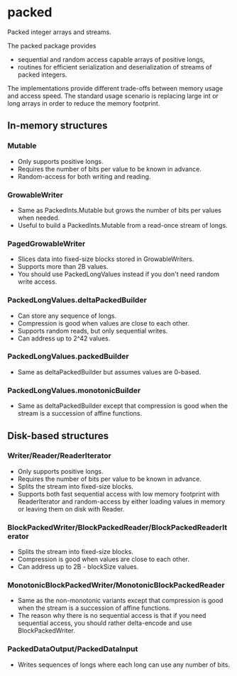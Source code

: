 # packed

Packed integer arrays and streams.

The packed package provides

- sequential and random access capable arrays of positive longs,
- routines for efficient serialization and deserialization of streams of packed integers.

The implementations provide different trade-offs between memory usage and access speed. The standard usage scenario is
replacing large int or long arrays in order to reduce the memory footprint.

## In-memory structures

### Mutable

- Only supports positive longs.
- Requires the number of bits per value to be known in advance.
- Random-access for both writing and reading.

### GrowableWriter

- Same as PackedInts.Mutable but grows the number of bits per values when needed.
- Useful to build a PackedInts.Mutable from a read-once stream of longs.

### PagedGrowableWriter

- Slices data into fixed-size blocks stored in GrowableWriters.
- Supports more than 2B values.
- You should use PackedLongValues instead if you don't need random write access.

### PackedLongValues.deltaPackedBuilder

- Can store any sequence of longs.
- Compression is good when values are close to each other.
- Supports random reads, but only sequential writes.
- Can address up to 2^42 values.

### PackedLongValues.packedBuilder

- Same as deltaPackedBuilder but assumes values are 0-based.

### PackedLongValues.monotonicBuilder

- Same as deltaPackedBuilder except that compression is good when the stream is a succession of affine functions.

## Disk-based structures

### Writer/Reader/ReaderIterator

- Only supports positive longs.
- Requires the number of bits per value to be known in advance.
- Splits the stream into fixed-size blocks.
- Supports both fast sequential access with low memory footprint with ReaderIterator and random-access by either loading
  values in memory or leaving them on disk with Reader.

### BlockPackedWriter/BlockPackedReader/BlockPackedReaderIterator

- Splits the stream into fixed-size blocks.
- Compression is good when values are close to each other.
- Can address up to 2B - blockSize values.

### MonotonicBlockPackedWriter/MonotonicBlockPackedReader

- Same as the non-monotonic variants except that compression is good when the stream is a succession of affine
  functions.
- The reason why there is no sequential access is that if you need sequential access, you should rather delta-encode and
  use BlockPackedWriter.

### PackedDataOutput/PackedDataInput

- Writes sequences of longs where each long can use any number of bits.